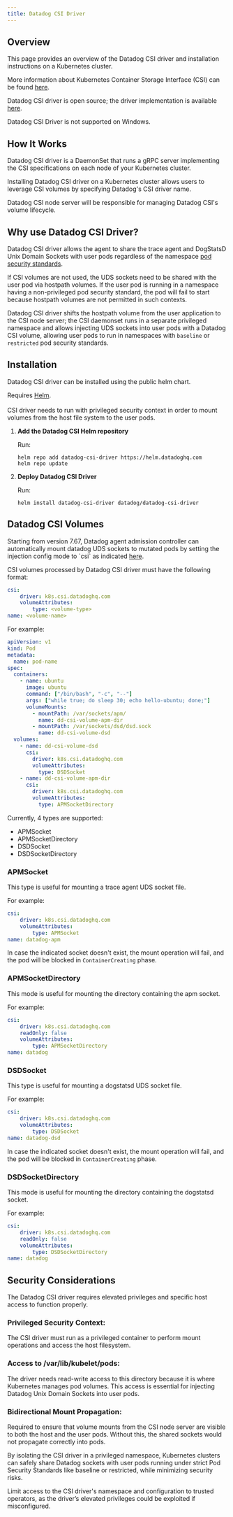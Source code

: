 ```yaml
---
title: Datadog CSI Driver
---
```


## Overview

This page provides an overview of the Datadog CSI driver and installation instructions on a Kubernetes cluster.

More information about Kubernetes Container Storage Interface (CSI) can be found [here](https://kubernetes-csi.github.io/docs/introduction.html).

Datadog CSI driver is open source; the driver implementation is available [here](https://github.com/DataDog/datadog-csi-driver).

<div class="alert alert-info">
   Datadog CSI Driver is not supported on Windows.
</div>

## How It Works

Datadog CSI driver is a DaemonSet that runs a gRPC server implementing the CSI specifications on each node of your Kubernetes cluster.

Installing Datadog CSI driver on a Kubernetes cluster allows users to leverage CSI volumes by specifying Datadog's CSI driver name.

Datadog CSI node server will be responsible for managing Datadog CSI's volume lifecycle.

## Why use Datadog CSI Driver?

Datadog CSI driver allows the agent to share the trace agent and DogStatsD Unix Domain Sockets with user pods regardless of the namespace [pod security standards](https://kubernetes.io/docs/concepts/security/pod-security-standards/).

If CSI volumes are not used, the UDS sockets need to be shared with the user pod via hostpath volumes. If the user pod is running in a namespace having a non-privileged pod security standard, the pod will fail to start because hostpath volumes are not permitted in such contexts.

Datadog CSI driver shifts the hostpath volume from the user application to the CSI node server; the CSI daemonset runs in a separate privileged namespace and allows injecting UDS sockets into user pods with a Datadog CSI volume, allowing user pods to run in namespaces with `baseline` or `restricted` pod security standards.

## Installation

Datadog CSI driver can be installed using the public helm chart.

<div class="alert alert-info">Requires <a href="https://helm.sh">Helm</a>.</div>

<br />

<div class="alert alert-info">
CSI driver needs to run with privileged security context in order to mount volumes from the host file system to the user pods.
</div>

1. **Add the Datadog CSI Helm repository**

   Run:
   ```shell
   helm repo add datadog-csi-driver https://helm.datadoghq.com
   helm repo update
   ```

2. **Deploy Datadog CSI Driver**

   Run:

   ```shell
   helm install datadog-csi-driver datadog/datadog-csi-driver
   ```

## Datadog CSI Volumes

<div class="alert alert-info">
   Starting from version 7.67, Datadog agent admission controller can automatically mount datadog UDS sockets to mutated pods by setting the injection config mode to `csi` as indicated <a href="/containers/cluster_agent/admission_controller#configure-apm-and-dogstatsd-communication-mode">here</a>.
</div>

CSI volumes processed by Datadog CSI driver must have the following format:

```yaml
csi:
    driver: k8s.csi.datadoghq.com
    volumeAttributes:
        type: <volume-type>
name: <volume-name>
```


For example:

```yaml
apiVersion: v1
kind: Pod
metadata:
  name: pod-name
spec:
  containers:
    - name: ubuntu
      image: ubuntu
      command: ["/bin/bash", "-c", "--"]
      args: ["while true; do sleep 30; echo hello-ubuntu; done;"]
      volumeMounts:
        - mountPath: /var/sockets/apm/
          name: dd-csi-volume-apm-dir
        - mountPath: /var/sockets/dsd/dsd.sock
          name: dd-csi-volume-dsd
  volumes:
    - name: dd-csi-volume-dsd
      csi:
        driver: k8s.csi.datadoghq.com
        volumeAttributes:
          type: DSDSocket
    - name: dd-csi-volume-apm-dir
      csi:
        driver: k8s.csi.datadoghq.com
        volumeAttributes:
          type: APMSocketDirectory
```

Currently, 4 types are supported:
* APMSocket
* APMSocketDirectory
* DSDSocket
* DSDSocketDirectory

### APMSocket

This type is useful for mounting a trace agent UDS socket file.

For example:

```yaml
csi:
    driver: k8s.csi.datadoghq.com
    volumeAttributes:
        type: APMSocket
name: datadog-apm
```

In case the indicated socket doesn't exist, the mount operation will fail, and the pod will be blocked in `ContainerCreating` phase.

### APMSocketDirectory

This mode is useful for mounting the directory containing the apm socket.

For example:

```yaml
csi:
    driver: k8s.csi.datadoghq.com
    readOnly: false
    volumeAttributes:
        type: APMSocketDirectory
name: datadog
```

### DSDSocket

This type is useful for mounting a dogstatsd UDS socket file.

For example:

```yaml
csi:
    driver: k8s.csi.datadoghq.com
    volumeAttributes:
        type: DSDSocket
name: datadog-dsd
```

In case the indicated socket doesn't exist, the mount operation will fail, and the pod will be blocked in `ContainerCreating` phase.

### DSDSocketDirectory

This mode is useful for mounting the directory containing the dogstatsd socket.

For example:

```yaml
csi:
    driver: k8s.csi.datadoghq.com
    readOnly: false
    volumeAttributes:
        type: DSDSocketDirectory
name: datadog
```

## Security Considerations

The Datadog CSI driver requires elevated privileges and specific host access to function properly.

### Privileged Security Context:
The CSI driver must run as a privileged container to perform mount operations and access the host filesystem.

### Access to /var/lib/kubelet/pods:
The driver needs read-write access to this directory because it is where Kubernetes manages pod volumes. This access is essential for injecting Datadog Unix Domain Sockets into user pods.

### Bidirectional Mount Propagation:
Required to ensure that volume mounts from the CSI node server are visible to both the host and the user pods. Without this, the shared sockets would not propagate correctly into pods.

By isolating the CSI driver in a privileged namespace, Kubernetes clusters can safely share Datadog sockets with user pods running under strict Pod Security Standards like baseline or restricted, while minimizing security risks.

<div class="alert alert-info">
   Limit access to the CSI driver's namespace and configuration to trusted operators, as the driver’s elevated privileges could be exploited if misconfigured.
</div>

[1]: https://github.com/DataDog/datadog-csi-driver
[2]: https://hub.docker.com/r/datadog/csi-driver